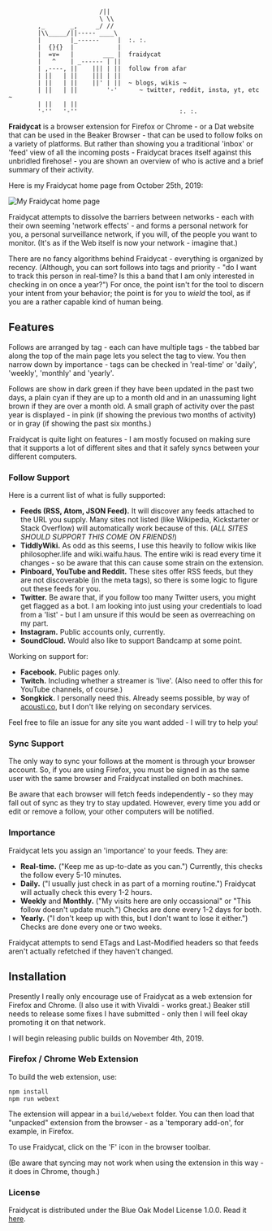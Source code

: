      
                             /||
                             \ \\
            ,_       _,     _/ //
            |\\_____/||----- ____\
            |        |_------     |  :. :.
            |  {}{}  |            |
            |  =v=   |        ___ |  fraidycat
            |   ^    | _------ | ||
            | ,----, ||    ||| | ||  follow from afar
            | ||   | ||    ||| | ||
            | ||   | ||    ||' | ||  ~ blogs, wikis ~
            | ||   | ||        '-'      ~ twitter, reddit, insta, yt, etc ~
            | ||   | ||
            '-''   '-''                            :. :.

**Fraidycat** is a browser extension for Firefox or Chrome - or a Dat website
that can be used in the Beaker Browser - that can be used to follow folks on
a variety of platforms. But rather than showing you a traditional 'inbox' or 'feed'
view of all the incoming posts - Fraidycat braces itself against this unbridled
firehose! - you are shown an overview of who is active and a brief summary of
their activity.

Here is my Fraidycat home page from October 25th, 2019:

![My Fraidycat home page](https://www.kickscondor.com/images/blog/fraidycat-oct26.png)

Fraidycat attempts to dissolve the barriers between networks - each with their
own seeming 'network effects' - and forms a personal network for you, a personal
surveillance network, if you will, of the people you want to monitor. (It's as if
the Web itself is now your network - imagine that.)

There are no fancy algorithms behind Fraidycat - everything is organized by
recency. (Although, you can sort follows into tags and priority - "do I want to
track this person in real-time? Is this a band that I am only interested in checking
in on once a year?") For once, the point isn't for the tool to discern your
intent from your behavior; the point is for you to *wield* the tool, as if you
are a rather capable kind of human being.

## Features

Follows are arranged by tag - each can have multiple tags - the tabbed bar
along the top of the main page lets you select the tag to view. You then narrow
down by importance - tags can be checked in 'real-time' or 'daily', 'weekly',
'monthly' and 'yearly'.

Follows are show in dark green if they have been updated in the past two days,
a plain cyan if they are up to a month old and in an unassuming light brown if they
are over a month old. A small graph of activity over the past year is displayed - in
pink (if showing the previous two months of activity) or in gray (if
showing the past six months.)

Fraidycat is quite light on features - I am mostly focused on making sure that
it supports a lot of different sites and that it safely syncs between your
different computers.

### Follow Support

Here is a current list of what is fully supported:

* **Feeds (RSS, Atom, JSON Feed).** It will discover any feeds attached to the
  URL you supply. Many sites not listed (like Wikipedia, Kickstarter or Stack Overflow) will
  automatically work because of this. (*ALL SITES SHOULD SUPPORT THIS COME ON
  FRIENDS!*)
* **TiddlyWiki.** As odd as this seems, I use this heavily to follow wikis
  like philosopher.life and wiki.waifu.haus. The entire wiki is read every time
  it changes - so be aware that this can cause some strain on the extension.
* **Pinboard, YouTube and Reddit.** These sites offer RSS feeds, but they are
  not discoverable (in the meta tags), so there is some logic to figure out
  these feeds for you.
* **Twitter.** Be aware that, if you follow too many Twitter users, you might
  get flagged as a bot. I am looking into just using your credentials to load
  from a 'list' - but I am unsure if this would be seen as overreaching on my
  part.
* **Instagram.** Public accounts only, currently.
* **SoundCloud.** Would also like to support Bandcamp at some point.

Working on support for:

* **Facebook.** Public pages only.
* **Twitch.** Including whether a streamer is 'live'. (Also need to offer this
  for YouTube channels, of course.)
* **Songkick.** I personally need this. Already seems possible, by way of
  [acousti.co](http://acousti.co/songkick), but I don't like relying on
  secondary services.

Feel free to file an issue for any site you want added - I will try to help
you!

### Sync Support

The only way to sync your follows at the moment is through your browser account.
So, if you are using Firefox, you must be signed in as the same user with the
same browser and Fraidycat installed on both machines.

Be aware that each browser will fetch feeds independently - so they may fall out
of sync as they try to stay updated. However, every time you add or edit or
remove a follow, your other computers will be notified.

### Importance

Fraidycat lets you assign an 'importance' to your feeds. They are:

* **Real-time.** ("Keep me as up-to-date as you can.") Currently, this checks
  the follow every 5-10 minutes.
* **Daily.** ("I usually just check in as part of a morning routine.") Fraidycat
  will actually check this every 1-2 hours.
* **Weekly** and **Monthly.** ("My visits here are only occassional" or "This follow doesn't
  update much.") Checks are done every 1-2 days for both.
* **Yearly.** ("I don't keep up with this, but I don't want to lose it either.")
  Checks are done every one or two weeks.

Fraidycat attempts to send ETags and Last-Modified headers so that feeds aren't
actually refetched if they haven't changed.

## Installation

Presently I really only encourage use of Fraidycat as a web extension for
Firefox and Chrome. (I also use it with Vivaldi - works great.) Beaker still
needs to release some fixes I have submitted - only then I will feel okay
promoting it on that network.

I will begin releasing public builds on November 4th, 2019.

### Firefox / Chrome Web Extension

To build the web extension, use:

    npm install
    npm run webext

The extension will appear in a `build/webext` folder. You can then load that
"unpacked" extension from the browser - as a 'temporary add-on', for example,
in Firefox.

To use Fraidycat, click on the 'F' icon in the browser toolbar.

(Be aware that syncing may not work when using the extension in this way - it
does in Chrome, though.)

### License

Fraidycat is distributed under the Blue Oak Model License 1.0.0.
Read it [here](LICENSE.md).
